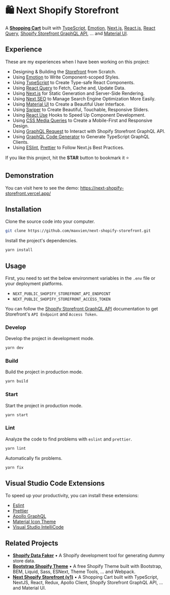 # 🛍 Next Shopify Storefront

A **[Shopping Cart](https://github.com/maxvien/next-shopify-storefront)** built with [TypeScript](https://www.typescriptlang.org/), [Emotion](https://emotion.sh/), [Next.js](https://nextjs.org/), [React.js](https://reactjs.org/), [React Query](https://react-query.tanstack.com/), [Shopify Storefront GraphQL API](https://shopify.dev/api/storefront), ... and [Material UI](https://material-ui.com/).

## Experience

These are my experiences when I have been working on this project:

- Designing & Building the [Storefront](https://github.com/maxvien/next-shopify-storefront) from Scratch.
- Using [Emotion](https://emotion.sh/) to Write Component-scoped Styles.
- Using [TypeScript](https://www.typescriptlang.org/) to Create Type-safe React Components.
- Using [React Query](https://react-query.tanstack.com/) to Fetch, Cache and, Update Data.
- Using [Next.js](https://nextjs.org/) for Static Generation and Server-Side Rendering.
- Using [Next SEO](https://www.npmjs.com/package/next-seo) to Manage Search Engine Optimization More Easily.
- Using [Material UI](https://material-ui.com/) to Create a Beautiful User Interface.
- Using [Swiper](https://swiperjs.com/) to Create Beautiful, Touchable, Responsive Sliders.
- Using [React Use](https://github.com/streamich/react-use) Hooks to Speed Up Component Development.
- Using [CSS Media Queries](https://www.w3schools.com/css/css_rwd_mediaqueries.asp) to Create a Mobile-First and Responsive Design.
- Using [GraphQL Request](https://www.npmjs.com/package/graphql-request) to Interact with Shopify Storefront GraphQL API.
- Using [GraphQL Code Generator](https://www.graphql-code-generator.com/) to Generate TypeScript GraphQL Clients.
- Using [ESlint](https://eslint.org/), [Prettier](https://prettier.io/) to Follow Next.js Best Practices.

If you like this project, hit the **STAR** button to bookmark it ⭐️

## Demonstration

You can visit here to see the demo: https://next-shopify-storefront.vercel.app/

## Installation

Clone the source code into your computer.

```bash
git clone https://github.com/maxvien/next-shopify-storefront.git
```

Install the project's dependencies.

```bash
yarn install
```

## Usage

First, you need to set the below environment variables in the `.env` file or your deployment platforms.

- `NEXT_PUBLIC_SHOPIFY_STOREFRONT_API_ENDPOINT`
- `NEXT_PUBLIC_SHOPIFY_STOREFRONT_ACCESS_TOKEN`

You can follow the [Shopify Storefront GraphQL API](https://shopify.dev/api/storefront/getting-started) documentation to get Storefront's `API Endpoint` and `Access Token`.

### Develop

Develop the project in development mode.

```bash
yarn dev
```

### Build

Build the project in production mode.

```bash
yarn build
```

### Start

Start the project in production mode.

```bash
yarn start
```

### Lint

Analyze the code to find problems with `eslint` and `prettier`.

```bash
yarn lint
```

Automatically fix problems.

```bash
yarn fix
```

## Visual Studio Code Extensions

To speed up your productivity, you can install these extensions:

- [Eslint](https://marketplace.visualstudio.com/items?itemName=dbaeumer.vscode-eslint)
- [Prettier](https://marketplace.visualstudio.com/items?itemName=esbenp.prettier-vscode)
- [Apollo GraphQL](https://marketplace.visualstudio.com/items?itemName=apollographql.vscode-apollo)
- [Material Icon Theme](https://marketplace.visualstudio.com/items?itemName=PKief.material-icon-theme)
- [Visual Studio IntelliCode](https://marketplace.visualstudio.com/items?itemName=VisualStudioExptTeam.vscodeintellicode)

## Related Projects

- **[Shopify Data Faker](https://github.com/Maxvien/shopify-data-faker)** • A Shopify development tool for generating dummy store data.
- **[Bootstrap Shopify Theme](https://github.com/Maxvien/bootstrap-shopify-theme)** • A free Shopify Theme built with Bootstrap, BEM, Liquid, Sass, ESNext, Theme Tools, ... and Webpack.
- **[Next Shopify Storefront (v1)](https://github.com/Maxvien/next-shopify-storefront/tree/v1)** • A Shopping Cart built with TypeScript, NextJS, React, Redux, Apollo Client, Shopify Storefront GraphQL API, ... and Material UI. 
